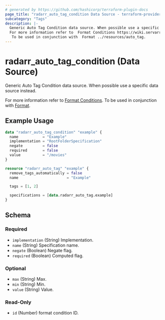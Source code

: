 ```yaml
---
# generated by https://github.com/hashicorp/terraform-plugin-docs
page_title: "radarr_auto_tag_condition Data Source - terraform-provider-radarr"
subcategory: "Tags"
description: |-
  Generic Auto Tag Condition data source. When possible use a specific data source instead.
  For more information refer to  Format Conditions https://wiki.servarr.com/radarr/settings#conditions.
   To be used in conjunction with  Format ../resources/auto_tag.
---
```


# radarr_auto_tag_condition (Data Source)

<!-- subcategory:Tags --> Generic Auto Tag Condition data source. When possible use a specific data source instead.
For more information refer to [ Format Conditions](https://wiki.servarr.com/radarr/settings#conditions).
 To be used in conjunction with [ Format](../resources/auto_tag).

## Example Usage

```terraform
data "radarr_auto_tag_condition" "example" {
  name           = "Example"
  implementation = "RootFolderSpecification"
  negate         = false
  required       = false
  value          = "/movies"
}

resource "radarr_auto_tag" "example" {
  remove_tags_automatically = false
  name                      = "Example"

  tags = [1, 2]

  specifications = [data.radarr_auto_tag.example]
}
```

<!-- schema generated by tfplugindocs -->
## Schema

### Required

- `implementation` (String) Implementation.
- `name` (String) Specification name.
- `negate` (Boolean) Negate flag.
- `required` (Boolean) Computed flag.

### Optional

- `max` (String) Max.
- `min` (String) Min.
- `value` (String) Value.

### Read-Only

- `id` (Number) format condition ID.


